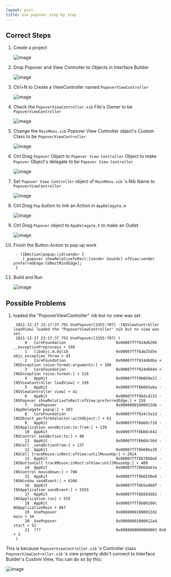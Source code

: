 ```yaml
---
layout: post
title: Use popover step by step
---
```


## Correct Steps

1. Create a project

	![image](/images/use-pop-over/p1.png)

1. Drop Popover and View Controller to Objects in Interface Builder 

	![image](/images/use-pop-over/p2.png)

1. Ctrl+N to Create a ViewController named `PopoverViewController`

	![image](/images/use-pop-over/p3.png)

1. Check the `PopoverViewController.xib` File's Owner to be `PopoverViewController`

	![image](/images/use-pop-over/p4.png)

1. Change the `MainMenu.xib` Popover View Controller object's Custom Class to be `PopoverViewController`

	![image](/images/use-pop-over/p5.png)

1. Ctrl Drag `Popover` Object to `Popover View Controller` Object to make `Popover` Object's delegate to be `Popover View Controller`

	![image](/images/use-pop-over/p6.png)

1. Set `Popover View Controller` object of `MainMenu.xib` 's Nib Name to `PopoverViewController`

	![image](/images/use-pop-over/p7.png)


1. Ctrl Drag `Pop` button to link an Action in `AppDelegate.m`

	![image](/images/use-pop-over/p8.png)

1. Ctrl Drag `Popover` object to `AppDelegate.h` to make an Outlet

	![image](/images/use-pop-over/p9.png)

1. Finish the Button Action to pop up work

		- (IBAction)popup:(id)sender {
		   [_popover showRelativeToRect:[sender bounds] ofView:sender preferredEdge:CGRectMinXEdge];
		}

1. Build and Run

	![image](/images/use-pop-over/p10.png)


## Possible Problems

1. loaded the "PopoverViewController" nib but no view was set.

		2011-12-17 23:17:37.791 UsePopover[3355:707] -[NSViewController loadView] loaded the "PopoverViewController" nib but no view was set.
		2011-12-17 23:17:37.793 UsePopover[3355:707] (
			0   CoreFoundation                      0x00007fff924d6286 __exceptionPreprocess + 198
			1   libobjc.A.dylib                     0x00007fff8ab25d5e objc_exception_throw + 43
			2   CoreFoundation                      0x00007fff924d60ba +[NSException raise:format:arguments:] + 106
			3   CoreFoundation                      0x00007fff924d6044 +[NSException raise:format:] + 116
			4   AppKit                              0x00007fff8b6b9e21 -[NSViewController loadView] + 336
			5   AppKit                              0x00007fff8b6b5a8a -[NSViewController view] + 41
			6   AppKit                              0x00007fff8bdcd232 -[NSPopover showRelativeToRect:ofView:preferredEdge:] + 159
			7   UsePopover                          0x00000001000013db -[AppDelegate popup:] + 203
			8   CoreFoundation                      0x00007fff924c5a1d -[NSObject performSelector:withObject:] + 61
			9   AppKit                              0x00007fff8b68c710 -[NSApplication sendAction:to:from:] + 139
			10  AppKit                              0x00007fff8b68c642 -[NSControl sendAction:to:] + 88
			11  AppKit                              0x00007fff8b68c56d -[NSCell _sendActionFrom:] + 137
			12  AppKit                              0x00007fff8b68ba30 -[NSCell trackMouse:inRect:ofView:untilMouseUp:] + 2014
			13  AppKit                              0x00007fff8b70b8e0 -[NSButtonCell trackMouse:inRect:ofView:untilMouseUp:] + 489
			14  AppKit                              0x00007fff8b68a63a -[NSControl mouseDown:] + 786
			15  AppKit                              0x00007fff8b6550e0 -[NSWindow sendEvent:] + 6306
			16  AppKit                              0x00007fff8b5ed68f -[NSApplication sendEvent:] + 5593
			17  AppKit                              0x00007fff8b583682 -[NSApplication run] + 555
			18  AppKit                              0x00007fff8b80280c NSApplicationMain + 867
			19  UsePopover                          0x00000001000012d2 main + 34
			20  UsePopover                          0x00000001000012a4 start + 52
			21  ???                                 0x0000000000000003 0x0 + 3
		)

This is because `PopoverViewController.xib` 's Controller class `PopoverViewController.xib` 's view property didn't connect to Interface Builder's Custom View, You can do so by this:

![image](/images/use-pop-over/p11.png)
